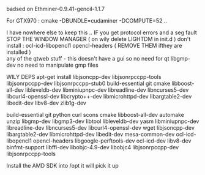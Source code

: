 badsed on Ethminer-0.9.41-genoil-1.1.7

For GTX970 : 
cmake -DBUNDLE=cudaminer -DCOMPUTE=52 .. 

I have nowhere else to keep this .. 
IF you get protocol errors and a seg fault STOP THE WINDOW MANAGER ( on wily delete LIGHTDM in init.d ) 
don't install : 
 ocl-icd-libopencl1 opencl-headers ( REMOVE THEM ifthey are installed )  
 any of the qtweb stuff - this doesn't have a gui so no need for qt
 libgmp-dev no need to manipulate gmp files
 

WILY DEPS
apt-get install libjsoncpp-dev libjsonrpccpp-tools  libjsonrpccpp-dev libjsonrpccpp-stub0 build-essential git cmake libboost-all-dev  libleveldb-dev libminiupnpc-dev libreadline-dev libncurses5-dev libcurl4-openssl-dev libcrypto++-dev libmicrohttpd-dev libargtable2-dev libedit-dev libv8-dev zlib1g-dev

build-essential git python curl scons cmake libboost-all-dev automake unzip libgmp-dev libgmp3-dev libtool libleveldb-dev yasm libminiupnpc-dev libreadline-dev libncurses5-dev libcurl4-openssl-dev wget libjsoncpp-dev libargtable2-dev libmicrohttpd-dev libedit-dev mesa-common-dev ocl-icd-libopencl1 opencl-headers libgoogle-perftools-dev ocl-icd-dev libv8-dev binfmt-support libffi-dev libobjc-4.9-dev libobjc4 libjsonrpccpp-dev libjsonrpccpp-tools

Install the AMD SDK into /opt it will pick it up 
